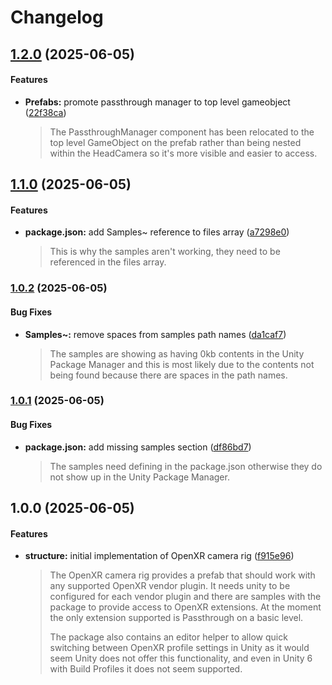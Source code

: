 # Changelog

## [1.2.0](https://github.com/ExtendRealityLtd/Tilia.CameraRigs.OpenXR.Unity/compare/v1.1.0...v1.2.0) (2025-06-05)

#### Features

* **Prefabs:** promote passthrough manager to top level gameobject ([22f38ca](https://github.com/ExtendRealityLtd/Tilia.CameraRigs.OpenXR.Unity/commit/22f38cafb3bb86d895d0cbfec68836fae56e1ca0))
  > The PassthroughManager component has been relocated to the top level GameObject on the prefab rather than being nested within the HeadCamera so it's more visible and easier to access.

## [1.1.0](https://github.com/ExtendRealityLtd/Tilia.CameraRigs.OpenXR.Unity/compare/v1.0.2...v1.1.0) (2025-06-05)

#### Features

* **package.json:** add Samples~ reference to files array ([a7298e0](https://github.com/ExtendRealityLtd/Tilia.CameraRigs.OpenXR.Unity/commit/a7298e0bda9975a266b35171861451d3d5a99729))
  > This is why the samples aren't working, they need to be referenced in the files array.

### [1.0.2](https://github.com/ExtendRealityLtd/Tilia.CameraRigs.OpenXR.Unity/compare/v1.0.1...v1.0.2) (2025-06-05)

#### Bug Fixes

* **Samples~:** remove spaces from samples path names ([da1caf7](https://github.com/ExtendRealityLtd/Tilia.CameraRigs.OpenXR.Unity/commit/da1caf7e1ceaa344d8d6012ac9b03bcb97f81de2))
  > The samples are showing as having 0kb contents in the Unity Package Manager and this is most likely due to the contents not being found because there are spaces in the path names.

### [1.0.1](https://github.com/ExtendRealityLtd/Tilia.CameraRigs.OpenXR.Unity/compare/v1.0.0...v1.0.1) (2025-06-05)

#### Bug Fixes

* **package.json:** add missing samples section ([df86bd7](https://github.com/ExtendRealityLtd/Tilia.CameraRigs.OpenXR.Unity/commit/df86bd7cdfabfdad9d95e21881f23815a3ff94df))
  > The samples need defining in the package.json otherwise they do not show up in the Unity Package Manager.

## 1.0.0 (2025-06-05)

#### Features

* **structure:** initial implementation of OpenXR camera rig ([f915e96](https://github.com/ExtendRealityLtd/Tilia.CameraRigs.OpenXR.Unity/commit/f915e965058ec492cb3ec793a97c48bc56c50026))
  > The OpenXR camera rig provides a prefab that should work with any supported OpenXR vendor plugin. It needs unity to be configured for each vendor plugin and there are samples with the package to provide access to OpenXR extensions. At the moment the only extension supported is Passthrough on a basic level.
  > 
  > The package also contains an editor helper to allow quick switching between OpenXR profile settings in Unity as it would seem Unity does not offer this functionality, and even in Unity 6 with Build Profiles it does not seem supported.
